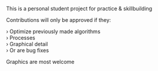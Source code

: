 This is a personal student project for practice & skillbuilding

Contributions will only be approved if they:

  › Optimize previously made algorithms  
  › Processes  
  › Graphical detail  
  › Or are bug fixes  
  
  Graphics are most welcome
